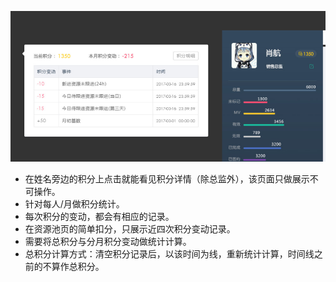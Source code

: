 ![](/assets/扣分.png)

- 在姓名旁边的积分上点击就能看见积分详情（除总监外），该页面只做展示不可操作。
- 针对每人/月做积分统计。
- 每次积分的变动，都会有相应的记录。
- 在资源池页的简单扣分，只展示近四次积分变动记录。
- 需要将总积分与分月积分变动做统计计算。
- 总积分计算方式：清空积分记录后，以该时间为线，重新统计计算，时间线之前的不算作总积分。